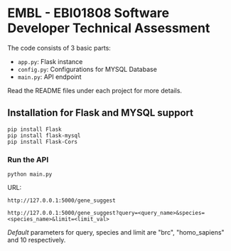 # EMBL - EBI01808 Software Developer Technical Assessment

The code consists of 3 basic parts:
* ```app.py```: Flask instance
* ```config.py```: Configurations for MYSQL Database
* ```main.py```: API endpoint

Read the README files under each project for more details.

## Installation for Flask and MYSQL support

```
pip install Flask
pip install flask-mysql
pip install Flask-Cors
```


### Run the API

```
python main.py
```

URL:
```
http://127.0.0.1:5000/gene_suggest
```

```
http://127.0.0.1:5000/gene_suggest?query=<query_name>&species=<species_name>&limit=<limit_val>
```

*Default* parameters for query, species and limit are "brc", "homo_sapiens" and 10 respectively.
